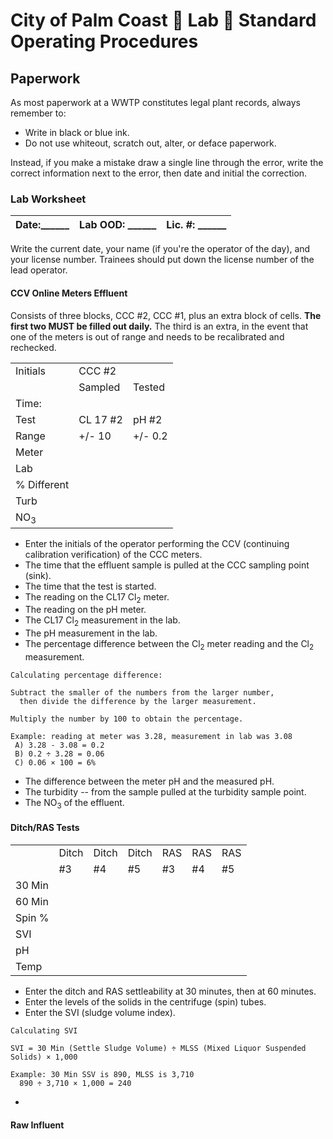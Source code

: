 # City of Palm Coast :poop: Lab :poop: Standard Operating Procedures

## Paperwork

As most paperwork at a WWTP constitutes legal plant records, always remember to:

  - Write in black or blue ink.
  - Do not use whiteout, scratch out, alter, or deface paperwork.
  
Instead, if you make a mistake draw a single line through the error, write the correct information next to the error, then date and initial the correction.

### Lab Worksheet

Date:______| Lab OOD: ______| Lic. #: ______
-----------|----------------|---------------

Write the current date, your name (if you're the operator of the day), and your license number. Trainees should put down the license number of the lead operator.

#### CCV Online Meters Effluent

Consists of three blocks, CCC #2, CCC #1, plus an extra block of cells. **The first two MUST be filled out daily.** The third is an extra, in the event that one of the meters is out of range and needs to be recalibrated and rechecked.

<table>
  <tr><td>Initials</td><td colspan=2>CCC #2</td></tr>
  <tr><td></td><td>Sampled</td><td>Tested</td></tr>
  <tr><td>Time:</td><td></td><td></td></tr>
  <tr><td>Test</td><td>CL 17 #2</td><td>pH #2</td></tr>
  <tr><td>Range</td><td>+/- 10</td><td>+/- 0.2</td></tr>
  <tr><td>Meter</td><td></td><td></td></tr>
  <tr><td>Lab</td><td></td><td></td></tr>
  <tr><td>% Different</td><td></td><td></td></tr>
  <tr><td>Turb</td><td></td></tr>
  <tr><td>NO<sub>3</sub></td><td></td></tr>
</table>

  - Enter the initials of the operator performing the CCV (continuing calibration verification) of the CCC meters.
  - The time that the effluent sample is pulled at the CCC sampling point (sink).
  - The time that the test is started.
  - The reading on the CL17 Cl<sub>2</sub> meter.
  - The reading on the pH meter.
  - The CL17 Cl<sub>2</sub> measurement in the lab.
  - The pH measurement in the lab.
  - The percentage difference between the Cl<sub>2</sub> meter reading and the Cl<sub>2</sub> measurement.
  ```
  Calculating percentage difference:
  
  Subtract the smaller of the numbers from the larger number, 
    then divide the difference by the larger measurement. 
    
  Multiply the number by 100 to obtain the percentage.
  
  Example: reading at meter was 3.28, measurement in lab was 3.08
   A) 3.28 - 3.08 = 0.2
   B) 0.2 ÷ 3.28 = 0.06
   C) 0.06 × 100 = 6%
  ```
  - The difference between the meter pH and the measured pH.
  - The turbidity -- from the sample pulled at the turbidity sample point.
  - The NO<sub>3</sub> of the effluent.

#### Ditch/RAS Tests

<table>
  <tr><td></td><td>Ditch</td><td>Ditch</td><td>Ditch</td><td>RAS</td><td>RAS</td><td>RAS</td></tr>
  <tr><td></td><td>#3</td><td>#4</td><td>#5</td><td>#3</td><td>#4</td><td>#5</td></tr>
  <tr><td>30 Min</td><td></td><td></td><td></td><td></td><td></td><td></td></tr>
  <tr><td>60 Min</td><td></td><td></td><td></td><td></td><td></td><td></td></tr>
  <tr><td>Spin %</td><td></td><td></td><td></td><td></td><td></td><td></td></tr>
  <tr><td>SVI </td><td></td><td></td></tr>
  <tr><td>pH  </td><td></td><td></td></tr>
  <tr><td>Temp</td><td></td><td></td></tr>
</table>

  - Enter the ditch and RAS settleability at 30 minutes, then at 60 minutes.
  - Enter the levels of the solids in the centrifuge (spin) tubes.
  - Enter the SVI (sludge volume index).
  ```
  Calculating SVI
  
  SVI = 30 Min (Settle Sludge Volume) ÷ MLSS (Mixed Liquor Suspended Solids) × 1,000
  
  Example: 30 Min SSV is 890, MLSS is 3,710
    890 ÷ 3,710 × 1,000 = 240
  ```
  - 

#### Raw Influent

